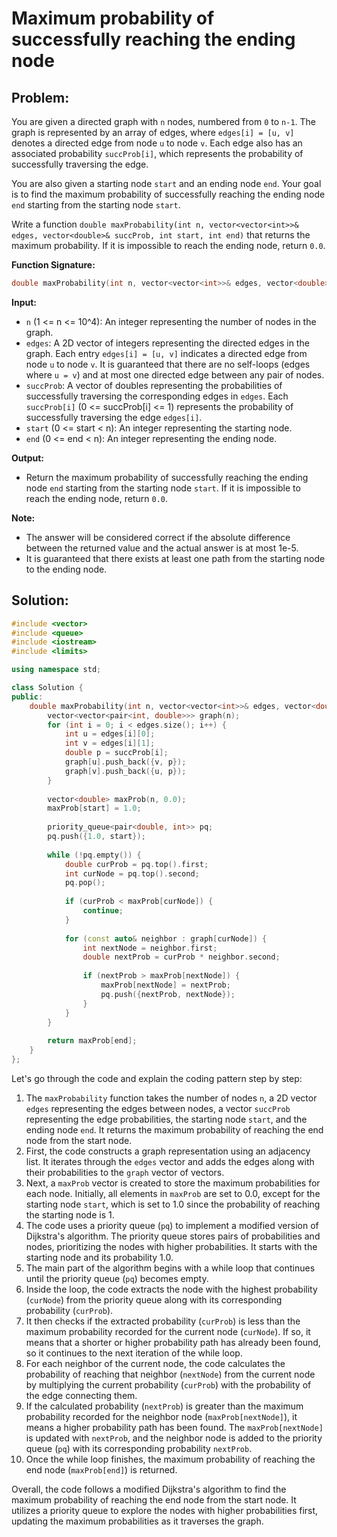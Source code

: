 # Maximum probability of successfully reaching the ending node

## Problem:

You are given a directed graph with `n` nodes, numbered from `0` to `n-1`. The graph is represented by an array of edges, where `edges[i] = [u, v]` denotes a directed edge from node `u` to node `v`. Each edge also has an associated probability `succProb[i]`, which represents the probability of successfully traversing the edge.

You are also given a starting node `start` and an ending node `end`. Your goal is to find the maximum probability of successfully reaching the ending node `end` starting from the starting node `start`.

Write a function `double maxProbability(int n, vector<vector<int>>& edges, vector<double>& succProb, int start, int end)` that returns the maximum probability. If it is impossible to reach the ending node, return `0.0`.

**Function Signature:**

```cpp
double maxProbability(int n, vector<vector<int>>& edges, vector<double>& succProb, int start, int end)
```

**Input:**

* `n` (1 <= n <= 10^4): An integer representing the number of nodes in the graph.
* `edges`: A 2D vector of integers representing the directed edges in the graph. Each entry `edges[i] = [u, v]` indicates a directed edge from node `u` to node `v`. It is guaranteed that there are no self-loops (edges where `u = v`) and at most one directed edge between any pair of nodes.
* `succProb`: A vector of doubles representing the probabilities of successfully traversing the corresponding edges in `edges`. Each `succProb[i]` (0 <= succProb\[i] <= 1) represents the probability of successfully traversing the edge `edges[i]`.
* `start` (0 <= start < n): An integer representing the starting node.
* `end` (0 <= end < n): An integer representing the ending node.

**Output:**

* Return the maximum probability of successfully reaching the ending node `end` starting from the starting node `start`. If it is impossible to reach the ending node, return `0.0`.

**Note:**

* The answer will be considered correct if the absolute difference between the returned value and the actual answer is at most 1e-5.
* It is guaranteed that there exists at least one path from the starting node to the ending node.

## Solution:

```cpp
#include <vector>
#include <queue>
#include <iostream>
#include <limits>

using namespace std;

class Solution {
public:
    double maxProbability(int n, vector<vector<int>>& edges, vector<double>& succProb, int start, int end) {
        vector<vector<pair<int, double>>> graph(n);
        for (int i = 0; i < edges.size(); i++) {
            int u = edges[i][0];
            int v = edges[i][1];
            double p = succProb[i];
            graph[u].push_back({v, p});
            graph[v].push_back({u, p});
        }
        
        vector<double> maxProb(n, 0.0);
        maxProb[start] = 1.0;
        
        priority_queue<pair<double, int>> pq;
        pq.push({1.0, start});
        
        while (!pq.empty()) {
            double curProb = pq.top().first;
            int curNode = pq.top().second;
            pq.pop();
            
            if (curProb < maxProb[curNode]) {
                continue;
            }
            
            for (const auto& neighbor : graph[curNode]) {
                int nextNode = neighbor.first;
                double nextProb = curProb * neighbor.second;
                
                if (nextProb > maxProb[nextNode]) {
                    maxProb[nextNode] = nextProb;
                    pq.push({nextProb, nextNode});
                }
            }
        }
        
        return maxProb[end];
    }
};

```

Let's go through the code and explain the coding pattern step by step:

1. The `maxProbability` function takes the number of nodes `n`, a 2D vector `edges` representing the edges between nodes, a vector `succProb` representing the edge probabilities, the starting node `start`, and the ending node `end`. It returns the maximum probability of reaching the end node from the start node.
2. First, the code constructs a graph representation using an adjacency list. It iterates through the `edges` vector and adds the edges along with their probabilities to the `graph` vector of vectors.
3. Next, a `maxProb` vector is created to store the maximum probabilities for each node. Initially, all elements in `maxProb` are set to 0.0, except for the starting node `start`, which is set to 1.0 since the probability of reaching the starting node is 1.
4. The code uses a priority queue (`pq`) to implement a modified version of Dijkstra's algorithm. The priority queue stores pairs of probabilities and nodes, prioritizing the nodes with higher probabilities. It starts with the starting node and its probability 1.0.
5. The main part of the algorithm begins with a while loop that continues until the priority queue (`pq`) becomes empty.
6. Inside the loop, the code extracts the node with the highest probability (`curNode`) from the priority queue along with its corresponding probability (`curProb`).
7. It then checks if the extracted probability (`curProb`) is less than the maximum probability recorded for the current node (`curNode`). If so, it means that a shorter or higher probability path has already been found, so it continues to the next iteration of the while loop.
8. For each neighbor of the current node, the code calculates the probability of reaching that neighbor (`nextNode`) from the current node by multiplying the current probability (`curProb`) with the probability of the edge connecting them.
9. If the calculated probability (`nextProb`) is greater than the maximum probability recorded for the neighbor node (`maxProb[nextNode]`), it means a higher probability path has been found. The `maxProb[nextNode]` is updated with `nextProb`, and the neighbor node is added to the priority queue (`pq`) with its corresponding probability `nextProb`.
10. Once the while loop finishes, the maximum probability of reaching the end node (`maxProb[end]`) is returned.

Overall, the code follows a modified Dijkstra's algorithm to find the maximum probability of reaching the end node from the start node. It utilizes a priority queue to explore the nodes with higher probabilities first, updating the maximum probabilities as it traverses the graph.
